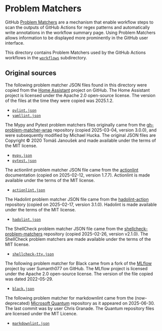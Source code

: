 # Problem Matchers

GitHub [Problem
Matchers](https://github.com/actions/toolkit/blob/main/docs/problem-matchers.md)
are a mechanism that enable workflow steps to scan the outputs of GitHub
Actions for regex patterns and automatically write annotations in the workflow
summary page. Using Problem Matchers allows information to be displayed more
prominently in the GitHub user interface.

This directory contains Problem Matchers used by the GitHub Actions workflows
in the [`workflows`](../workflows) subdirectory.

## Original sources

The following problem matcher JSON files found in this directory were copied
from the [Home Assistant](https://github.com/home-assistant/core) project on
GitHub. The Home Assistant project is licensed under the Apache 2.0 open-source
license. The version of the files at the time they were copied was 2025.1.2.

-   [`pylint.json`](https://github.com/home-assistant/core/blob/dev/.github/workflows/matchers/pylint.json)
-   [`yamllint.json`](https://github.com/home-assistant/core/blob/dev/.github/workflows/matchers/yamllint.json)

The Mypy and Pytest problem matchers files originally came from the
[gh-problem-matcher-wrap](https://github.com/liskin/gh-problem-matcher-wrap/tree/master/problem-matchers)
repository (copied 2025-03-04, version 3.0.0), and were subsequently modified by
Michael Hucka. The original JSON files are Copyright © 2020 Tomáš Janoušek and
made available under the terms of the MIT license.

-   [`mypy.json`](https://github.com/liskin/gh-problem-matcher-wrap/blob/master/problem-matchers/mypy.json)
-   [`pytest.json`](https://github.com/liskin/gh-problem-matcher-wrap/blob/master/problem-matchers/pytest.json)

The actionlint problem matcher JSON file came from the
[actionlint](https://github.com/rhysd/actionlint/blob/v1.7.7/docs/usage.md)
documentation (copied on 2025-02-12, version 1.7.7). Actionlint is made
available under the terms of the MIT license.

-   [`actionlint.json`](https://raw.githubusercontent.com/rhysd/actionlint/main/.github/actionlint-matcher.json)

The Hadolint problem matcher JSON file came from the
[hadolint-action](https://github.com/hadolint/hadolint-action) repository
(copied on 2025-02-17, version 3.1.0). Hadolint is made available under the
terms of the MIT license.

-   [`hadolint.json`](https://github.com/hadolint/hadolint-action/blob/master/problem-matcher.json)

The ShellCheck problem matcher JSON file came from the
[shellcheck-problem-matchers](https://github.com/lumaxis/shellcheck-problem-matchers)
repository (copied 2025-02-26, version v2.1.0). The ShellCheck problem matchers
are made available under the terms of the MIT license.

-   [`shellcheck-tty.json`](https://github.com/lumaxis/shellcheck-problem-matchers/blob/main/.github/shellcheck-tty.json)

The following problem matcher for Black came from a fork of the
[MLflow](https://github.com/mlflow/mlflow) project by user Sumanth077 on
GitHub. The MLflow project is licensed under the Apache 2.0 open-source
license. The version of the file copied was dated 2022-05-29.

-   [`black.json`](https://github.com/Sumanth077/mlflow/blob/problem-matcher-for-black/.github/workflows/matchers/black.json)

The following problem matcher for markdownlint came from the (now-deprecated) [Microsoft
Quantum](https://github.com/microsoft/Quantum) repository as it appeared on 2025-06-30. The last
commit was by user Chris Granade. The Quantum repository files are licensed under the MIT Licence.

-   [`markdownlint.json`](https://github.com/microsoft/Quantum/.github/problem-matchers/markdownlint.json)
